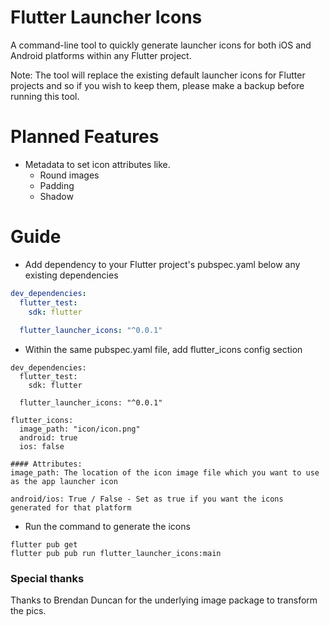 # Flutter Launcher Icons

A command-line tool to quickly generate launcher icons for both iOS and Android platforms within any Flutter project.

Note: The tool will replace the existing default launcher icons for Flutter projects and so if you wish to keep them, please make a backup before running this tool.


# Planned Features
 - Metadata to set icon attributes like. 
    - Round images
    - Padding
    - Shadow

# Guide

- Add dependency to your Flutter project's pubspec.yaml below any existing dependencies

```yaml
dev_dependencies: 
  flutter_test:
    sdk: flutter
    
  flutter_launcher_icons: "^0.0.1"
```

- Within the same pubspec.yaml file, add flutter_icons config section

```
dev_dependencies: 
  flutter_test:
    sdk: flutter
    
  flutter_launcher_icons: "^0.0.1"
  
flutter_icons:
  image_path: "icon/icon.png" 
  android: true
  ios: false
```
```
#### Attributes: 
image_path: The location of the icon image file which you want to use as the app launcher icon

android/ios: True / False - Set as true if you want the icons generated for that platform
```

- Run the command to generate the icons

```
flutter pub get
flutter pub pub run flutter_launcher_icons:main
```

### Special thanks

Thanks to Brendan Duncan for the underlying image package to transform the pics. 
